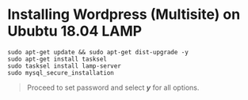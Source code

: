 # Installing Wordpress (Multisite) on Ububtu 18.04 LAMP

``` 
sudo apt-get update && sudo apt-get dist-upgrade -y
sudo apt-get install tasksel
sudo tasksel install lamp-server
sudo mysql_secure_installation
```
> Proceed to set password and select *__y__* for all options. 

 
